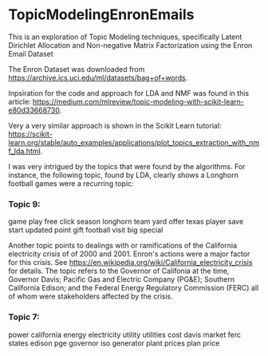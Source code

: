 # TopicModelingEnronEmails
This is an exploration of Topic Modeling techniques, specifically Latent Dirichlet Allocation and Non-negative Matrix Factorization using the Enron Email Dataset

The Enron Dataset was downloaded from https://archive.ics.uci.edu/ml/datasets/bag+of+words.

Inpsiration for the code and approach for LDA and NMF was found in this article: https://medium.com/mlreview/topic-modeling-with-scikit-learn-e80d33668730.

Very a very similar approach is shown in the Scikit Learn tutorial: https://scikit-learn.org/stable/auto_examples/applications/plot_topics_extraction_with_nmf_lda.html.

I was very intrigued by the topics that were found by the algorithms. For instance, the following topic, found by LDA, clearly shows a Longhorn football games were a recurring topic:

### Topic 9: 
game play free click season longhorn team yard offer texas player save start updated point gift football visit big special

Another topic points to dealings with or ramifications of the California electricity crisis of of 2000 and 2001. Enron's actions were a major factor for this crisis. See https://en.wikipedia.org/wiki/California_electricity_crisis for details. The topic refers to the Governor of Califonia at the time, Governor Davis; Pacific Gas and Electric Company (PG&E); Southern California Edison; and the Federal Energy Regulatory Commission (FERC) all of whom were stakeholders affected by the crisis.

### Topic 7: 
power california energy electricity utility utilities cost davis market ferc states edison pge governor iso generator plant prices plan price
